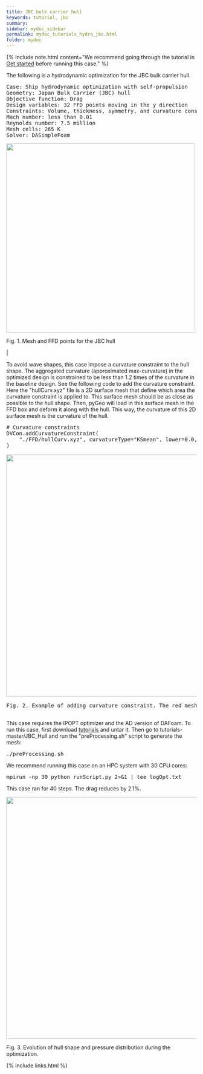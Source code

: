 ```yaml
---
title: JBC bulk carrier hull
keywords: tutorial, jbc
summary: 
sidebar: mydoc_sidebar
permalink: mydoc_tutorials_hydro_jbc.html
folder: mydoc
---
```


{% include note.html content="We recommend going through the tutorial in [Get started](mydoc_get_started_download_docker.html) before running this case." %}

The following is a hydrodynamic optimization for the JBC bulk carrier hull.

<pre>
Case: Ship hydrodynamic optimization with self-propulsion
Geometry: Japan Bulk Carrier (JBC) hull
Objective function: Drag
Design variables: 32 FFD points moving in the y direction
Constraints: Volume, thickness, symmetry, and curvature constraints (total number: 83)
Mach number: less than 0.01
Reynolds number: 7.5 million
Mesh cells: 265 K
Solver: DASimpleFoam
</pre>

<img src="{{ site.url }}{{ site.baseurl }}/images/tutorials/JBC_FFD.png" width="500" />

Fig. 1. Mesh and FFD points for the JBC hull

|

To avoid wave shapes, this case impose a curvature constraint to the hull shape. The aggregated curvature (approximated max-curvature) in the optimized design is constrained to be less than 1.2 times of the curvature in the baseline design. See the following code to add the curvature constraint. Here the "hullCurv.xyz" file is a 2D surface mesh that define which area the curvature constraint is applied to. This surface mesh should be as close as possible to the hull shape. Then, pyGeo will load in this surface mesh in the FFD box and deform it along with the hull. This way, the curvature of this 2D surface mesh is the curvature of the hull.

<pre>
# Curvature constraints
DVCon.addCurvatureConstraint(
    "./FFD/hullCurv.xyz", curvatureType="KSmean", lower=0.0, upper=1.21, addToPyOpt=True, scaled=True
)

<img src="{{ site.url }}{{ site.baseurl }}/images/tutorials/JBC_curvature.png" width="640" />

Fig. 2. Example of adding curvature constraint. The red mesh is the 2D surface mesh defined hullCurv.xyz.

</pre>

This case requires the IPOPT optimizer and the AD version of DAFoam. To run this case, first download [tutorials](https://github.com/DAFoam/tutorials/archive/master.tar.gz) and untar it. Then go to tutorials-master/JBC_Hull and run the "preProcessing.sh" script to generate the mesh:

<pre>
./preProcessing.sh
</pre>

We recommend running this case on an HPC system with 30 CPU cores:

<pre>
mpirun -np 30 python runScript.py 2>&1 | tee logOpt.txt
</pre>

This case ran for 40 steps. The drag reduces by 2.1%. 

<img src="{{ site.url }}{{ site.baseurl }}/images/tutorials/JBC_movie.gif" width="640" />

Fig. 3. Evolution of hull shape and pressure distribution during the optimization.

{% include links.html %}
